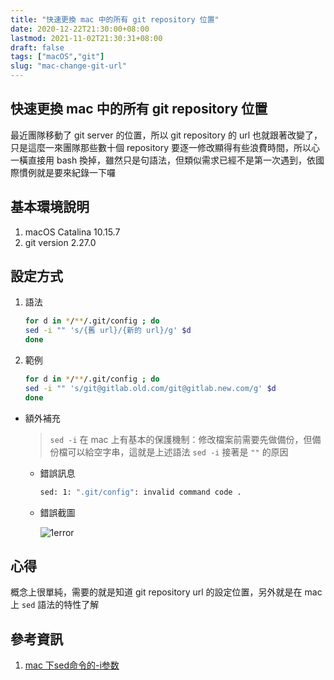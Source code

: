 ```yaml
---
title: "快速更換 mac 中的所有 git repository 位置"
date: 2020-12-22T21:30:00+08:00
lastmod: 2021-11-02T21:30:31+08:00
draft: false
tags: ["macOS","git"]
slug: "mac-change-git-url"
---
```


## 快速更換 mac 中的所有 git repository 位置

最近團隊移動了 git server 的位置，所以 git repository 的 url 也就跟著改變了，只是這麼一來團隊那些數十個 repository 要逐一修改顯得有些浪費時間，所以心一橫直接用 bash 換掉，雖然只是句語法，但類似需求已經不是第一次遇到，依國際慣例就是要來紀錄一下囉

## 基本環境說明

1. macOS Catalina 10.15.7
2. git version 2.27.0

## 設定方式

1. 語法

    ```bash
    for d in */**/.git/config ; do
    sed -i "" 's/{舊 url}/{新的 url}/g' $d
    done
    ```

2. 範例

    ```bash
    for d in */**/.git/config ; do
    sed -i "" 's/git@gitlab.old.com/git@gitlab.new.com/g' $d
    done
    ```

- 額外補充
  
    > `sed -i` 在 mac 上有基本的保護機制：修改檔案前需要先做備份，但備份檔可以給空字串，這就是上述語法 `sed -i` 接著是 `""` 的原因

  - 錯誤訊息

    ```bash
    sed: 1: ".git/config": invalid command code .
    ```

  - 錯誤截圖

    ![1error](https://user-images.githubusercontent.com/3851540/102957393-4473c680-4515-11eb-9689-551787ba0573.png)

## 心得

概念上很單純，需要的就是知道 git repository url 的設定位置，另外就是在 mac 上 `sed` 語法的特性了解

## 參考資訊

1. [mac 下sed命令的-i参数](https://blog.csdn.net/dawn_moon/article/details/8547408)
